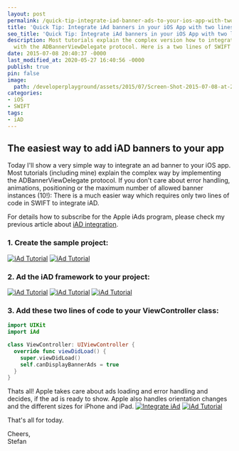 ```yaml
---
layout: post
permalink: /quick-tip-integrate-iad-banner-ads-to-your-ios-app-with-two-lines-of-code/
title: 'Quick Tip: Integrate iAd banners in your iOS App with two lines of code'
seo_title: 'Quick Tip: Integrate iAd banners in your iOS App with two lines of code'
description: Most tutorials explain the complex version how to integrate iAd banners
  with the ADBannerViewDelegate protocol. Here is a two lines of SWIFT code solution
date: 2015-07-08 20:40:37 -0000
last_modified_at: 2020-05-27 16:40:56 -0000
publish: true
pin: false
image:
  path: /developerplayground/assets/2015/07/Screen-Shot-2015-07-08-at-22.01.17-1.jpg
categories:
- iOS
- SWIFT
tags:
- iAD
---
```

## The easiest way to add iAD banners to your app

Today I'll show a very simple way to integrate an ad banner to your iOS app. Most tutorials (including mine) explain the complex way by implementing the ADBannerViewDelegate protocol. If you don't care about error handling, animations, positioning or the maximum number of allowed banner instances (10!): There is a much easier way which requires only two lines of code in SWIFT to integrate iAD.

For details how to subscribe for the Apple iAds program, please check my previous article about [iAD integration](/how-to-implement-a-space-shooter-with-spritekit-and-swift-part-7-iad-integration " iAD integration").

### 1. Create the sample project:

[![iAd Tutorial](/developerplayground/assets/2015/07/Screen-Shot-2015-07-08-at-21.55.35.png)](/developerplayground/assets/2015/07/Screen-Shot-2015-07-08-at-21.55.35.png) [![iAd Tutorial](/developerplayground/assets/2015/07/Screen-Shot-2015-07-08-at-21.55.52.png)](/developerplayground/assets/2015/07/Screen-Shot-2015-07-08-at-21.55.52.png)

### 2. Ad the iAD framework to your project:

[![iAd Tutorial](/developerplayground/assets/2015/07/Screen-Shot-2015-07-08-at-21.57.04-1.jpg)](/developerplayground/assets/2015/07/Screen-Shot-2015-07-08-at-21.57.04-1.jpg) [![iAd Tutorial](/developerplayground/assets/2015/07/Screen-Shot-2015-07-08-at-21.57.19.png)](/developerplayground/assets/2015/07/Screen-Shot-2015-07-08-at-21.57.19.png) [![iAd Tutorial](/developerplayground/assets/2015/07/Screen-Shot-2015-07-08-at-21.57.29.png)](/developerplayground/assets/2015/07/Screen-Shot-2015-07-08-at-21.57.29.png)

### 3. Add these two lines of code to your ViewController class:

```swift
import UIKit
import iAd

class ViewController: UIViewController {
  override func viewDidLoad() {
    super.viewDidLoad()
    self.canDisplayBannerAds = true
  }
}
```

Thats all! Apple takes care about ads loading and error handling and decides, if the ad is ready to show. Apple also handles orientation changes and the different sizes for iPhone and iPad. [![Integrate iAd](/developerplayground/assets/2015/07/Screen-Shot-2015-07-08-at-22.01.17-1.jpg)](/developerplayground/assets/2015/07/Screen-Shot-2015-07-08-at-22.01.17-1.jpg) [![iAd Tutorial](/developerplayground/assets/2015/07/Screen-Shot-2015-07-08-at-22.01.36-1.jpg)](/developerplayground/assets/2015/07/Screen-Shot-2015-07-08-at-22.01.36-1.jpg)

That's all for today.

Cheers,  
Stefan
